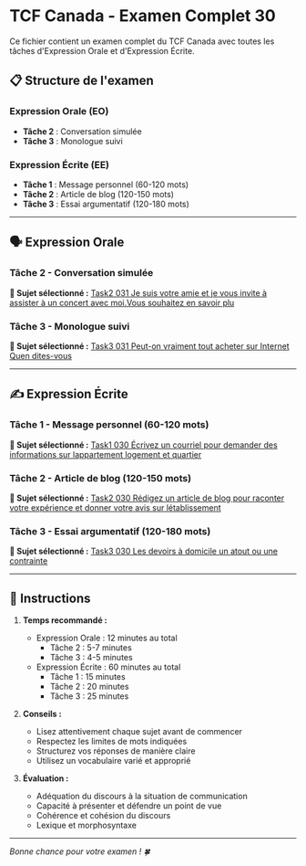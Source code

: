 # TCF Canada - Examen Complet 30

Ce fichier contient un examen complet du TCF Canada avec toutes les tâches d'Expression Orale et d'Expression Écrite.

## 📋 Structure de l'examen

### Expression Orale (EO)
- **Tâche 2** : Conversation simulée
- **Tâche 3** : Monologue suivi

### Expression Écrite (EE)  
- **Tâche 1** : Message personnel (60-120 mots)
- **Tâche 2** : Article de blog (120-150 mots)
- **Tâche 3** : Essai argumentatif (120-180 mots)

---

## 🗣️ Expression Orale

### Tâche 2 - Conversation simulée

**📄 Sujet sélectionné :** [Task2 031 Je suis votre amie et je vous invite à assister à un concert avec moi.Vous souhaitez en savoir plu](tcf_canada/eo/task2/task2_031_Je_suis_votre_amie_et_je_vous_invite_à_assister_à_un_concert_avec_moi.Vous_souhaitez_en_savoir_plu.md)

### Tâche 3 - Monologue suivi

**📄 Sujet sélectionné :** [Task3 031 Peut-on vraiment tout acheter sur Internet Quen dites-vous](tcf_canada/eo/task3/task3_031_Peut-on_vraiment_tout_acheter_sur_Internet_Quen_dites-vous.md)

---

## ✍️ Expression Écrite

### Tâche 1 - Message personnel (60-120 mots)

**📄 Sujet sélectionné :** [Task1 030 Écrivez un courriel pour demander des informations sur lappartement logement et quartier](tcf_canada/ee/task1/task1_030_Écrivez_un_courriel_pour_demander_des_informations_sur_lappartement_logement_et_quartier.md)

### Tâche 2 - Article de blog (120-150 mots)

**📄 Sujet sélectionné :** [Task2 030 Rédigez un article de blog pour raconter votre expérience et donner votre avis sur létablissement](tcf_canada/ee/task2/task2_030_Rédigez_un_article_de_blog_pour_raconter_votre_expérience_et_donner_votre_avis_sur_létablissement.md)

### Tâche 3 - Essai argumentatif (120-180 mots)

**📄 Sujet sélectionné :** [Task3 030 Les devoirs à domicile un atout ou une contrainte](tcf_canada/ee/task3/task3_030_Les_devoirs_à_domicile_un_atout_ou_une_contrainte.md)

---

## 📝 Instructions

1. **Temps recommandé :**
   - Expression Orale : 12 minutes au total
     - Tâche 2 : 5-7 minutes
     - Tâche 3 : 4-5 minutes
   - Expression Écrite : 60 minutes au total
     - Tâche 1 : 15 minutes
     - Tâche 2 : 20 minutes  
     - Tâche 3 : 25 minutes

2. **Conseils :**
   - Lisez attentivement chaque sujet avant de commencer
   - Respectez les limites de mots indiquées
   - Structurez vos réponses de manière claire
   - Utilisez un vocabulaire varié et approprié

3. **Évaluation :**
   - Adéquation du discours à la situation de communication
   - Capacité à présenter et défendre un point de vue
   - Cohérence et cohésion du discours
   - Lexique et morphosyntaxe

---

*Bonne chance pour votre examen ! 🍀*
